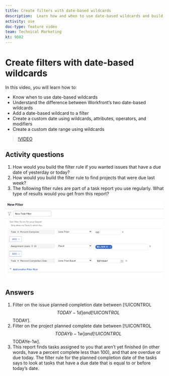 ```yaml
---
title: Create filters with date-based wildcards
description:  Learn how and when to use date-based wildcards and build a filter with a date-based wildcard in [!DNL Adobe Workfront].
activity: use
doc-type: feature video
team: Technical Marketing
kt: 9082
---
```

# Create filters with date-based wildcards

In this video, you will learn how to:

* Know when to use date-based wildcards 
* Understand the difference between Workfront’s two date-based wildcards 
* Add a date-based wildcard to a filter 
* Create a custom date using wildcards, attributes, operators, and modifiers 
* Create a custom date range using wildcards 

>[!VIDEO](https://video.tv.adobe.com/v/336812/?quality=12)

## Activity questions

1. How would you build the filter rule if you wanted issues that have a due date of yesterday or today? 
1. How would you build the filter rule to find projects that were due last week? 
1. The following filter rules are part of a task report you use regularly. What type of results would you get from this report?

![An image of the screen to create a task filter with a date-based wildcard](assets/date-wildcard-answer-1.png)

## Answers

1. Filter on the issue planned completion date between [!UICONTROL $$TODAY-1d] and [!UICONTROL $$TODAY].  
1. Filter on the project planned complete date between [!UICONTROL $$TODAYb-1w] and [!UICONTROL $$TODAYe-1w]. 
1. This report finds tasks assigned to you that aren’t yet finished (in other words, have a percent complete less than 100), and that are overdue or due today. The filter rule for the planned completion date of the tasks says to look at tasks that have a due date that is equal to or before today’s date.

